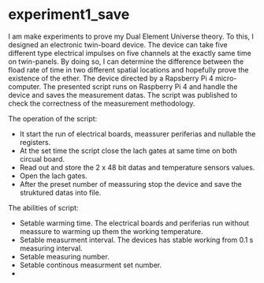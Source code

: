 # experiment1_save
I am make experiments to prove my Dual Element Universe theory. To this, I designed an electronic twin-board device. The device can take five different type electrical impulses on five channels at the exactly same time on twin-panels. By doing so, I can determine the difference between the fload rate of time in two different spatial locations and hopefully prove the existence of the ether.
The device directed by a Rapsberry Pi 4 micro-computer. The presented script runs on Raspberry Pi 4 and handle the device and saves the measurement datas.
The script was published to check the correctness of the measurement methodology.

The operation of the script:
 - It start the run of electrical boards, meassurer periferias and nullable the registers.
 - At the set time the script close the lach gates at same time on both circual board.
 - Read out and store the 2 x 48 bit datas and temperature sensors values.
 - Open the lach gates.
 - After the preset number of meassuring stop the device and save the struktured datas into file.

The abilities of script:
 - Setable warming time. The electrical boards and periferias run without meassure to warming up them the working temperature.
 - Setable measurment interval. The devices has stable working from 0.1 s measuring interval.
 - Setable measuring number.
 - Setable continous measurment set number.
 - 
